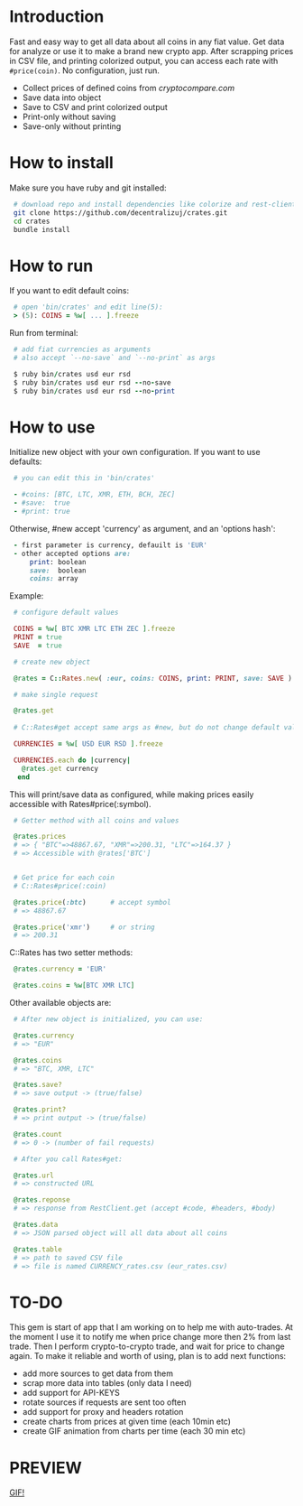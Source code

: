 # Introduction
Fast and easy way to get all data about all coins in any fiat value.
Get data for analyze or use it to make a brand new crypto app.
After scrapping prices in CSV file, and printing colorized output,
you can access each rate with `#price(coin)`. No configuration, just run.

 - Collect prices of defined coins from _cryptocompare.com_
 - Save data into object
 - Save to CSV and print colorized output
 - Print-only without saving
 - Save-only without printing  

# How to install

Make sure you have ruby and git installed:

```bash
 # download repo and install dependencies like colorize and rest-client
 git clone https://github.com/decentralizuj/crates.git
 cd crates
 bundle install
```  

# How to run

If you want to edit default coins:

```ruby
 # open 'bin/crates' and edit line(5):
 > (5): COINS = %w[ ... ].freeze
```  

Run from terminal:

```ruby
 # add fiat currencies as arguments
 # also accept `--no-save` and `--no-print` as args

 $ ruby bin/crates usd eur rsd
 $ ruby bin/crates usd eur rsd --no-save
 $ ruby bin/crates usd eur rsd --no-print
```    

# How to use

Initialize new object with your own configuration. If you want to use defaults:

```ruby
 # you can edit this in 'bin/crates'

 - #coins: [BTC, LTC, XMR, ETH, BCH, ZEC]
 - #save:  true  
 - #print: true 
```  

Otherwise, #new accept 'currency' as argument, and an 'options hash':  

```ruby
 - first parameter is currency, defauilt is 'EUR'
 - other accepted options are:  
     print: boolean
     save:  boolean
     coins: array
```  

Example:

```ruby
 # configure default values

 COINS = %w[ BTC XMR LTC ETH ZEC ].freeze
 PRINT = true
 SAVE  = true

 # create new object

 @rates = C::Rates.new( :eur, coins: COINS, print: PRINT, save: SAVE )

 # make single request

 @rates.get
 
 # C::Rates#get accept same args as #new, but do not change default values

 CURRENCIES = %w[ USD EUR RSD ].freeze

 CURRENCIES.each do |currency|
   @rates.get currency
  end
```  

This will print/save data as configured, while making prices easily
accessible with Rates#price(:symbol).

```ruby
 # Getter method with all coins and values 

 @rates.prices
 # => { "BTC"=>48867.67, "XMR"=>200.31, "LTC"=>164.37 }
 # => Accessible with @rates['BTC']


 # Get price for each coin
 # C::Rates#price(:coin)

 @rates.price(:btc)      # accept symbol
 # => 48867.67

 @rates.price('xmr')     # or string
 # => 200.31
```  

C::Rates has two setter methods:

```ruby
 @rates.currency = 'EUR'

 @rates.coins = %w[BTC XMR LTC]
```  

Other available objects are:

```ruby
 # After new object is initialized, you can use:

 @rates.currency
 # => "EUR"

 @rates.coins
 # => "BTC, XMR, LTC"

 @rates.save?
 # => save output -> (true/false)

 @rates.print?
 # => print output -> (true/false)

 @rates.count
 # => 0 -> (number of fail requests)

 # After you call Rates#get:

 @rates.url
 # => constructed URL

 @rates.reponse
 # => response from RestClient.get (accept #code, #headers, #body)

 @rates.data
 # => JSON parsed object will all data about all coins

 @rates.table
 # => path to saved CSV file
 # => file is named CURRENCY_rates.csv (eur_rates.csv)
```  

# TO-DO

This gem is start of app that I am working on to help me with auto-trades.
At the moment I use it to notify me when price change more then 2% from last trade.
Then I perform crypto-to-crypto trade, and wait for price to change again.
To make it reliable and worth of using, plan is to add next functions:

 - add more sources to get data from them
 - scrap more data into tables (only data I need)
 - add support for API-KEYS
 - rotate sources if requests are sent too often
 - add support for proxy and headers rotation
 - create charts from prices at given time (each 10min etc)
 - create GIF animation from charts per time (each 30 min etc)

# PREVIEW

[GIF!](docs/crates.gif)
